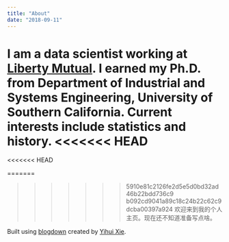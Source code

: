 ```yaml
---
title: "About"
date: "2018-09-11"
---
```


I am a data scientist working at [Liberty Mutual](https://www.libertymutual.com/). I earned my Ph.D. from Department of Industrial and Systems Engineering, University of Southern California. Current interests include statistics and history. 
<<<<<<< HEAD
=======
<<<<<<< HEAD

=======
>>>>>>> 5910e81c2126fe2d5e5d0bd32ad46b22bdd736c9
>>>>>>> b092cd9041a89c18c24b22c62c9dcba00397a924
欢迎来到我的个人主页。现在还不知道准备写点啥。

Built using [blogdown](https://bookdown.org/yihui/blogdown/) created by [Yihui Xie](https://yihui.name/).

